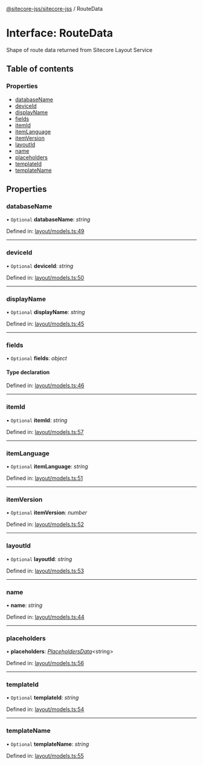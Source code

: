 [@sitecore-jss/sitecore-jss](../README.md) / RouteData

# Interface: RouteData

Shape of route data returned from Sitecore Layout Service

## Table of contents

### Properties

- [databaseName](routedata.md#databasename)
- [deviceId](routedata.md#deviceid)
- [displayName](routedata.md#displayname)
- [fields](routedata.md#fields)
- [itemId](routedata.md#itemid)
- [itemLanguage](routedata.md#itemlanguage)
- [itemVersion](routedata.md#itemversion)
- [layoutId](routedata.md#layoutid)
- [name](routedata.md#name)
- [placeholders](routedata.md#placeholders)
- [templateId](routedata.md#templateid)
- [templateName](routedata.md#templatename)

## Properties

### databaseName

• `Optional` **databaseName**: *string*

Defined in: [layout/models.ts:49](https://github.com/Sitecore/jss/blob/cea3ba4f/packages/sitecore-jss/src/layout/models.ts#L49)

___

### deviceId

• `Optional` **deviceId**: *string*

Defined in: [layout/models.ts:50](https://github.com/Sitecore/jss/blob/cea3ba4f/packages/sitecore-jss/src/layout/models.ts#L50)

___

### displayName

• `Optional` **displayName**: *string*

Defined in: [layout/models.ts:45](https://github.com/Sitecore/jss/blob/cea3ba4f/packages/sitecore-jss/src/layout/models.ts#L45)

___

### fields

• `Optional` **fields**: *object*

#### Type declaration

Defined in: [layout/models.ts:46](https://github.com/Sitecore/jss/blob/cea3ba4f/packages/sitecore-jss/src/layout/models.ts#L46)

___

### itemId

• `Optional` **itemId**: *string*

Defined in: [layout/models.ts:57](https://github.com/Sitecore/jss/blob/cea3ba4f/packages/sitecore-jss/src/layout/models.ts#L57)

___

### itemLanguage

• `Optional` **itemLanguage**: *string*

Defined in: [layout/models.ts:51](https://github.com/Sitecore/jss/blob/cea3ba4f/packages/sitecore-jss/src/layout/models.ts#L51)

___

### itemVersion

• `Optional` **itemVersion**: *number*

Defined in: [layout/models.ts:52](https://github.com/Sitecore/jss/blob/cea3ba4f/packages/sitecore-jss/src/layout/models.ts#L52)

___

### layoutId

• `Optional` **layoutId**: *string*

Defined in: [layout/models.ts:53](https://github.com/Sitecore/jss/blob/cea3ba4f/packages/sitecore-jss/src/layout/models.ts#L53)

___

### name

• **name**: *string*

Defined in: [layout/models.ts:44](https://github.com/Sitecore/jss/blob/cea3ba4f/packages/sitecore-jss/src/layout/models.ts#L44)

___

### placeholders

• **placeholders**: [*PlaceholdersData*](../README.md#placeholdersdata)<string\>

Defined in: [layout/models.ts:56](https://github.com/Sitecore/jss/blob/cea3ba4f/packages/sitecore-jss/src/layout/models.ts#L56)

___

### templateId

• `Optional` **templateId**: *string*

Defined in: [layout/models.ts:54](https://github.com/Sitecore/jss/blob/cea3ba4f/packages/sitecore-jss/src/layout/models.ts#L54)

___

### templateName

• `Optional` **templateName**: *string*

Defined in: [layout/models.ts:55](https://github.com/Sitecore/jss/blob/cea3ba4f/packages/sitecore-jss/src/layout/models.ts#L55)

